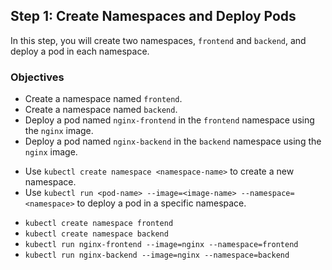 ## Step 1: Create Namespaces and Deploy Pods

In this step, you will create two namespaces, `frontend` and `backend`, and deploy a pod in each namespace.

### Objectives

- Create a namespace named `frontend`.
- Create a namespace named `backend`.
- Deploy a pod named `nginx-frontend` in the `frontend` namespace using the `nginx` image.
- Deploy a pod named `nginx-backend` in the `backend` namespace using the `nginx` image.

<Tips>

- Use `kubectl create namespace <namespace-name>` to create a new namespace.
- Use `kubectl run <pod-name> --image=<image-name> --namespace=<namespace>` to deploy a pod in a specific namespace.

</Tips>

<Solution>

- `kubectl create namespace frontend`
- `kubectl create namespace backend`
- `kubectl run nginx-frontend --image=nginx --namespace=frontend`
- `kubectl run nginx-backend --image=nginx --namespace=backend`

</Solution>